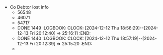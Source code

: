 - Co Debtor lost info
	- 56548
	- 46071
	- 54717
	- DONE 1449
	  :LOGBOOK:
	  CLOCK: [2024-12-12 Thu 18:56:29]--[2024-12-13 Fri 20:12:40] =>  25:16:11
	  :END:
	- DONE 1440
	  :LOGBOOK:
	  CLOCK: [2024-12-12 Thu 18:57:19]--[2024-12-13 Fri 20:12:39] =>  25:15:20
	  :END:
	-